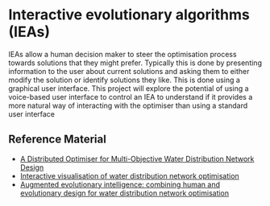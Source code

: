 # Interactive evolutionary algorithms (IEAs) 
IEAs allow a human decision maker to steer the optimisation process towards solutions that they might prefer. Typically this is done by presenting information to the user about current solutions and asking them to either modify the solution or identify solutions they like. This is done using a graphical user interface. This project will explore the potential of using a voice-based user interface to control an IEA to understand if it provides a more natural way of interacting with the optimiser than using a standard user interface

## Reference Material
- [A Distributed Optimiser for Multi-Objective Water Distribution Network Design](https://easychair.org/publications/paper/8B6q)
- [Interactive visualisation of water distribution network optimisation](https://scholar.google.co.uk/citations?view_op=view_citation&hl=en&user=GrRvqZEAAAAJ&cstart=20&pagesize=80&citation_for_view=GrRvqZEAAAAJ:7PzlFSSx8tAC)
- [Augmented evolutionary intelligence: combining human and evolutionary design for water distribution network optimisation](https://dl.acm.org/doi/abs/10.1145/3321707.3321814)